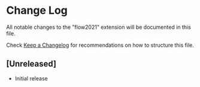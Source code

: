 # Change Log

All notable changes to the "flow2021" extension will be documented in this file.

Check [Keep a Changelog](http://keepachangelog.com/) for recommendations on how to structure this file.

## [Unreleased]

- Initial release